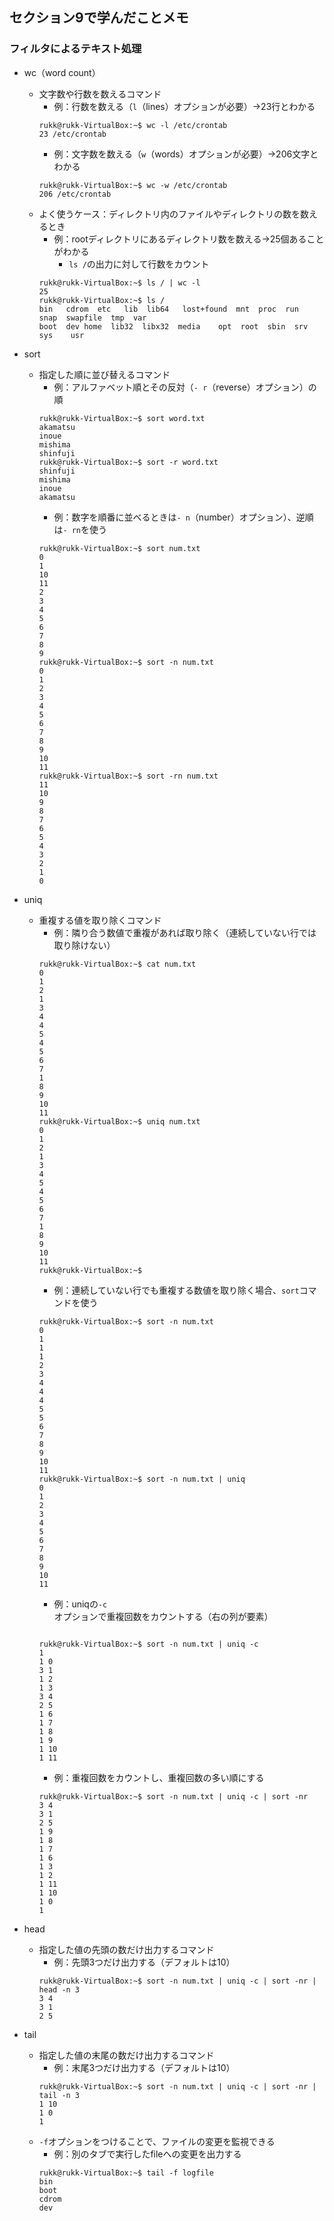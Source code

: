 ## セクション9で学んだことメモ

### フィルタによるテキスト処理
* wc（word count）
  * 文字数や行数を数えるコマンド
    * 例：行数を数える（`l`（lines）オプションが必要）→23行とわかる
    ```
    rukk@rukk-VirtualBox:~$ wc -l /etc/crontab
    23 /etc/crontab
    ```
    * 例：文字数を数える（`w`（words）オプションが必要）→206文字とわかる
    ```
    rukk@rukk-VirtualBox:~$ wc -w /etc/crontab
    206 /etc/crontab
    ```
  * よく使うケース：ディレクトリ内のファイルやディレクトリの数を数えるとき
    * 例：rootディレクトリにあるディレクトリ数を数える→25個あることがわかる
      * `ls /`の出力に対して行数をカウント
    ```
    rukk@rukk-VirtualBox:~$ ls / | wc -l
    25
    rukk@rukk-VirtualBox:~$ ls /
    bin   cdrom  etc   lib  lib64   lost+found  mnt  proc  run   snap  swapfile  tmp  var
    boot  dev home  lib32  libx32  media    opt  root  sbin  srv   sys    usr
    ```

* sort
  * 指定した順に並び替えるコマンド
    * 例：アルファベット順とその反対（`- r`（reverse）オプション）の順
    ```
    rukk@rukk-VirtualBox:~$ sort word.txt
    akamatsu
    inoue
    mishima
    shinfuji
    rukk@rukk-VirtualBox:~$ sort -r word.txt
    shinfuji
    mishima
    inoue
    akamatsu
    ```
    * 例：数字を順番に並べるときは`- n`（number）オプション）、逆順は`- rn`を使う
    ```
    rukk@rukk-VirtualBox:~$ sort num.txt
    0
    1
    10
    11
    2
    3
    4
    5
    6
    7
    8
    9
    rukk@rukk-VirtualBox:~$ sort -n num.txt
    0
    1
    2
    3
    4
    5
    6
    7
    8
    9
    10
    11
    rukk@rukk-VirtualBox:~$ sort -rn num.txt
    11
    10
    9
    8
    7
    6
    5
    4
    3
    2
    1
    0
    ```

* uniq
  * 重複する値を取り除くコマンド
    * 例：隣り合う数値で重複があれば取り除く（連続していない行では取り除けない）
    ```
    rukk@rukk-VirtualBox:~$ cat num.txt
    0
    1
    2
    1
    3
    4
    4
    5
    4
    5
    6
    7
    1
    8
    9
    10
    11
    rukk@rukk-VirtualBox:~$ uniq num.txt
    0
    1
    2
    1
    3
    4
    5
    4
    5
    6
    7
    1
    8
    9
    10
    11
    rukk@rukk-VirtualBox:~$
    ```
    * 例：連続していない行でも重複する数値を取り除く場合、`sort`コマンドを使う
    ```
    rukk@rukk-VirtualBox:~$ sort -n num.txt
    0
    1
    1
    1
    2
    3
    4
    4
    4
    5
    5
    6
    7
    8
    9
    10
    11
    rukk@rukk-VirtualBox:~$ sort -n num.txt | uniq
    0
    1
    2
    3
    4
    5
    6
    7
    8
    9
    10
    11
    ```
    * 例：uniqの`-c`オプションで重複回数をカウントする（右の列が要素）
    ```

    rukk@rukk-VirtualBox:~$ sort -n num.txt | uniq -c
    1
    1 0
    3 1
    1 2
    1 3
    3 4
    2 5
    1 6
    1 7
    1 8
    1 9
    1 10
    1 11
    ```
    * 例：重複回数をカウントし、重複回数の多い順にする
    ```
    rukk@rukk-VirtualBox:~$ sort -n num.txt | uniq -c | sort -nr
    3 4
    3 1
    2 5
    1 9
    1 8
    1 7
    1 6
    1 3
    1 2
    1 11
    1 10
    1 0
    1
    ```

* head
  * 指定した値の先頭の数だけ出力するコマンド
    * 例：先頭3つだけ出力する（デフォルトは10）
    ```
    rukk@rukk-VirtualBox:~$ sort -n num.txt | uniq -c | sort -nr | head -n 3
    3 4
    3 1
    2 5
    ```

* tail
  * 指定した値の末尾の数だけ出力するコマンド
    * 例：末尾3つだけ出力する（デフォルトは10）
    ```
    rukk@rukk-VirtualBox:~$ sort -n num.txt | uniq -c | sort -nr | tail -n 3
    1 10
    1 0
    1 
    ```
  * `-f`オプションをつけることで、ファイルの変更を監視できる
    * 例：別のタブで実行したfileへの変更を出力する
    ```
    rukk@rukk-VirtualBox:~$ tail -f logfile
    bin
    boot
    cdrom
    dev
    ```